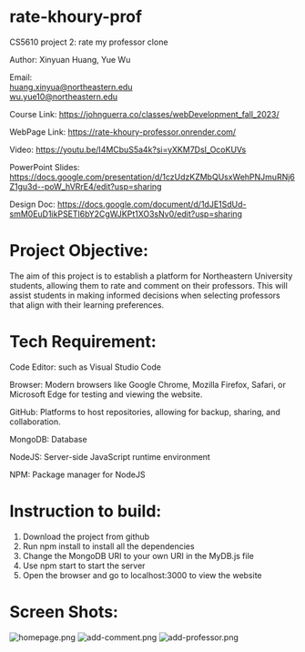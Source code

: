 # rate-khoury-prof
CS5610 project 2: rate my professor clone

Author: Xinyuan Huang, Yue Wu

Email:  
huang.xinyua@northeastern.edu   
wu.yue10@northeastern.edu

Course Link: https://johnguerra.co/classes/webDevelopment_fall_2023/

WebPage Link: https://rate-khoury-professor.onrender.com/

Video: https://youtu.be/I4MCbuS5a4k?si=yXKM7DsI_OcoKUVs

PowerPoint Slides: https://docs.google.com/presentation/d/1czUdzKZMbQUsxWehPNJmuRNj6Z1gu3d--poW_hVRrE4/edit?usp=sharing

Design Doc: https://docs.google.com/document/d/1dJE1SdUd-smM0EuD1ikPSETl6bY2CgWJKPt1XO3sNv0/edit?usp=sharing

# Project Objective:
The aim of this project is to establish a platform for Northeastern University students, allowing them to rate and comment on their professors. This will assist students in making informed decisions when selecting professors that align with their learning preferences.

# Tech Requirement:
Code Editor: such as Visual Studio Code

Browser: Modern browsers like Google Chrome, Mozilla Firefox, Safari, or Microsoft Edge for testing and viewing the website.

GitHub: Platforms to host repositories, allowing for backup, sharing, and collaboration.

MongoDB: Database

NodeJS: Server-side JavaScript runtime environment

NPM: Package manager for NodeJS

# Instruction to build:
1. Download the project from github
2. Run npm install to install all the dependencies
3. Change the MongoDB URI to your own URI in the MyDB.js file
4. Use npm start to start the server
5. Open the browser and go to localhost:3000 to view the website

# Screen Shots:
![homepage.png](screen-shots%2Fhomepage.png)
![add-comment.png](screen-shots%2Fadd-comment.png)
![add-professor.png](screen-shots%2Fadd-professor.png)




